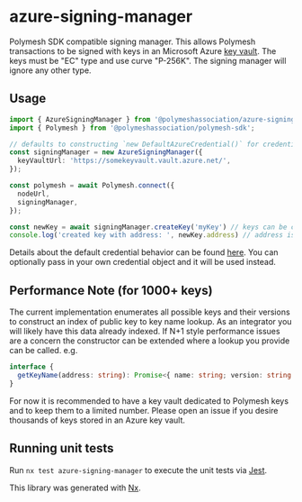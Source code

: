 # azure-signing-manager

Polymesh SDK compatible signing manager. This allows Polymesh transactions to be signed with keys in an Microsoft Azure [key vault](https://azure.microsoft.com/en-us/products/key-vault). The keys must be "EC" type and use curve "P-256K". The signing manager will ignore any other type.

## Usage

```typescript
import { AzureSigningManager } from '@polymeshassociation/azure-signing-manager';
import { Polymesh } from '@polymeshassociation/polymesh-sdk';

// defaults to constructing `new DefaultAzureCredential()` for credential
const signingManager = new AzureSigningManager({
  keyVaultUrl: 'https://somekeyvault.vault.azure.net/',
});

const polymesh = await Polymesh.connect({
  nodeUrl,
  signingManager,
});

const newKey = await signingManager.createKey('myKey') // keys can be created in the Azure UI or CLI as well
console.log('created key with address: ', newKey.address) // address is the primary way of specifying public keys on Polymesh
```

Details about the default credential behavior can be found [here](https://learn.microsoft.com/en-us/javascript/api/@azure/identity/defaultazurecredential?view=azure-node-latest#@azure-identity-defaultazurecredential-constructor). You can optionally pass in your own credential object and it will be used instead.


## Performance Note (for 1000+ keys)

The current implementation enumerates all possible keys and their versions to construct an index of public key to key name lookup. As an integrator you will likely have this data already indexed. If N+1 style performance issues are a concern the constructor can be extended where a lookup you provide can be called. e.g.

```ts
interface {
  getKeyName(address: string): Promise<{ name: string; version: string }>
}
```

For now it is recommended to have a key vault dedicated to Polymesh keys and to keep them to a limited number. Please open an issue if you desire thousands of keys stored in an Azure key vault.

## Running unit tests

Run `nx test azure-signing-manager` to execute the unit tests via [Jest](https://jestjs.io).

This library was generated with [Nx](https://nx.dev).